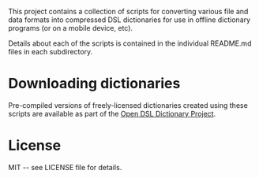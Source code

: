 This project contains a collection of scripts for converting various file and data formats into compressed DSL dictionaries for use in offline dictionary programs (or on a mobile device, etc).

Details about each of the scripts is contained in the individual README.md files in each subdirectory.

# Downloading dictionaries

Pre-compiled versions of freely-licensed dictionaries created using these scripts are available as part of the [Open DSL Dictionary Project](https://github.com/open-dsl-dict).

# License

MIT -- see LICENSE file for details.

